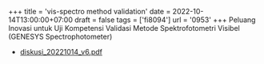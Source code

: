 +++
title = 'vis-spectro method validation'
date = 2022-10-14T13:00:00+07:00
draft = false
tags = ['fi8094']
url = '0953'
+++
Peluang Inovasi untuk Uji Kompetensi Validasi Metode Spektrofotometri Visibel (GENESYS Spectrophotometer)
<!--more-->

+ [diskusi_20221014_v6.pdf](https://zenodo.org/doi/10.5281/zenodo.7196797)
